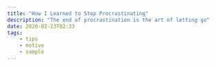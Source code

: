 ```yaml
---
title: "How I Learned to Stop Procrastinating"
description: "The end of procrastination is the art of letting go"
date: 2020-02-23T02:33
tags:
    - tips
    - motive
    - sample
---
```

